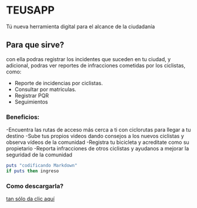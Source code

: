 # TEUSAPP
Tú nueva herramienta digital para el alcance de la ciudadanía
## Para que sirve?
con ella podras registrar los incidentes que suceden en tu ciudad, y adicional, podras ver reportes de infracciones cometidas por los
ciclistas, como:

* Reporte de incidencias por ciclistas.
* Consultar por matriculas.
* Registrar PQR
* Seguimientos

### Beneficios:

-Encuentra las rutas de acceso más cerca a ti con ciclorutas para llegar a tu destino
-Sube tus propios videos dando consejos a los nuevos ciclistas y observa vídeos de la comunidad 
-Registra tu bicicleta y acreditate como su propietario
-Reporta infracciones de otros ciclistas y ayudanos a mejorar la seguridad de la comunidad

``` Ruby
puts "codificando Markdown"
if puts then ingreso
```


### Como descargarla?
[tan sólo da clic aquí](https://www.microsoft.com/en-us/windows/windows-10-apps)
